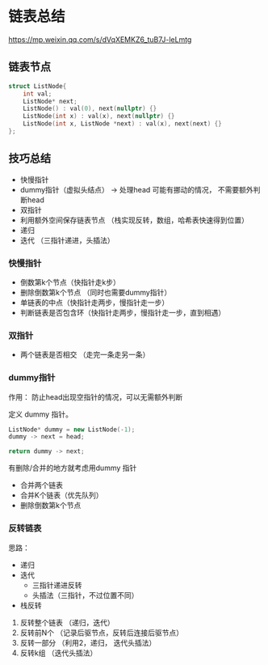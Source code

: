 # 链表总结

https://mp.weixin.qq.com/s/dVqXEMKZ6_tuB7J-leLmtg


## 链表节点

```C++
struct ListNode{
    int val;
    ListNode* next;
    ListNode() : val(0), next(nullptr) {}
    ListNode(int x) : val(x), next(nullptr) {}
    ListNode(int x, ListNode *next) : val(x), next(next) {}
};
```

## 技巧总结

- 快慢指针
- dummy指针（虚拟头结点） -> 处理head 可能有挪动的情况， 不需要额外判断head
- 双指针 
- 利用额外空间保存链表节点 （栈实现反转，数组，哈希表快速得到位置）
- 递归 
- 迭代 （三指针递进，头插法）

### 快慢指针

- 倒数第k个节点（快指针走k步）
- 删除倒数第k个节点 （同时也需要dummy指针）
- 单链表的中点（快指针走两步，慢指针走一步）
- 判断链表是否包含环（快指针走两步，慢指针走一步，直到相遇）

### 双指针

- 两个链表是否相交 （走完一条走另一条）

### dummy指针

作用： 防止head出现空指针的情况，可以无需额外判断 


定义 dummy 指针。

```C++
ListNode* dummy = new ListNode(-1);
dummy -> next = head;

return dummy -> next;
```

有删除/合并的地方就考虑用dummy 指针

- 合并两个链表
- 合并K个链表（优先队列）
- 删除倒数第k个节点
  
### 反转链表

思路：
- 递归
- 迭代 
  - 三指针递进反转
  - 头插法（三指针，不过位置不同） 
- 栈反转

1. 反转整个链表 （递归，迭代）
2. 反转前N个 （记录后驱节点，反转后连接后驱节点）
3. 反转一部分 （利用2，递归， 迭代头插法）
4. 反转k组 （迭代头插法）


